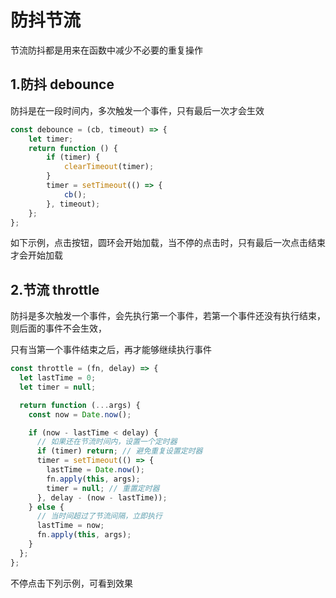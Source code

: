 # 防抖节流

节流防抖都是用来在函数中减少不必要的重复操作



## 1.防抖 debounce

防抖是在一段时间内，多次触发一个事件，只有最后一次才会生效

```js
const debounce = (cb, timeout) => {
    let timer;
    return function () {
        if (timer) {
            clearTimeout(timer);
        }
        timer = setTimeout(() => {
            cb();
        }, timeout);
    };
};
```

如下示例，点击按钮，圆环会开始加载，当不停的点击时，只有最后一次点击结束才会开始加载

<Throttledebounce type='debounce'/>



## 2.节流 throttle

防抖是多次触发一个事件，会先执行第一个事件，若第一个事件还没有执行结束，则后面的事件不会生效，

只有当第一个事件结束之后，再才能够继续执行事件

```js
const throttle = (fn, delay) => {
  let lastTime = 0;
  let timer = null;

  return function (...args) {
    const now = Date.now();

    if (now - lastTime < delay) {
      // 如果还在节流时间内，设置一个定时器
      if (timer) return; // 避免重复设置定时器
      timer = setTimeout(() => {
        lastTime = Date.now();
        fn.apply(this, args);
        timer = null; // 重置定时器
      }, delay - (now - lastTime));
    } else {
      // 当时间超过了节流间隔，立即执行
      lastTime = now;
      fn.apply(this, args);
    }
  };
};
```

不停点击下列示例，可看到效果

<Throttledebounce type='throttle'/>

